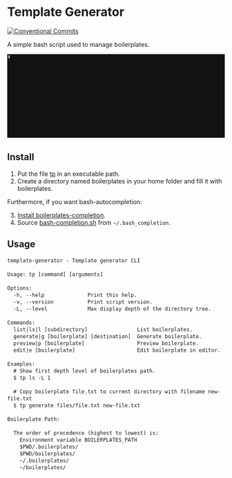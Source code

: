 # Template Generator

[![Conventional Commits](https://img.shields.io/badge/Conventional%20Commits-1.0.0-yellow.svg)](https://conventionalcommits.org)

A simple bash script used to manage boilerplates.

![example usage of template-generator](media/output.gif)

## Install

1. Put the file [tp](tp) in an executable path.
2. Create a directory named boilerplates in your home folder and fill it with boilerplates.

Furthermore, if you want bash-autocompletion:

3. [Install boilerplates-completion](https://github.com/scop/bash-completion).
4. Source [bash-completion.sh](bash-completion.sh) from `~/.bash_completion`.

## Usage

```
template-generator - Template generator CLI

Usage: tp [command] [arguments]

Options:
  -h, --help              Print this help.
  -v, --version           Print script version.
  -L, --level             Max display depth of the directory tree.

Commands:
  list|ls|l [subdirectory]                List boilerplates.
  generate|g [boilerplate] [destination]  Generate boilerplate.
  preview|p [boilerplate]                 Preview boilerplate.
  edit|e [boilerplate]                    Edit boilerplate in editor.

Examples:
  # Show first depth level of boilerplates path.
  $ tp ls -L 1

  # Copy boilerplate file.txt to current directory with filename new-file.txt
  $ tp generate files/file.txt new-file.txt

Boilerplate Path:

  The order of precedence (highest to lowest) is:
    Environment variable BOILERPLATES_PATH
    $PWD/.boilerplates/
    $PWD/boilerplates/
    ~/.boilerplates/
    ~/boilerplates/
```

